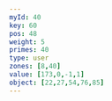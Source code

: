 ```yaml
---
myId: 40
key: 60
pos: 48
weight: 5
primes: 40
type: user
zones: [8,40]
value: [173,0,-1,1]
object: [22,27,54,76,85]
---
```

